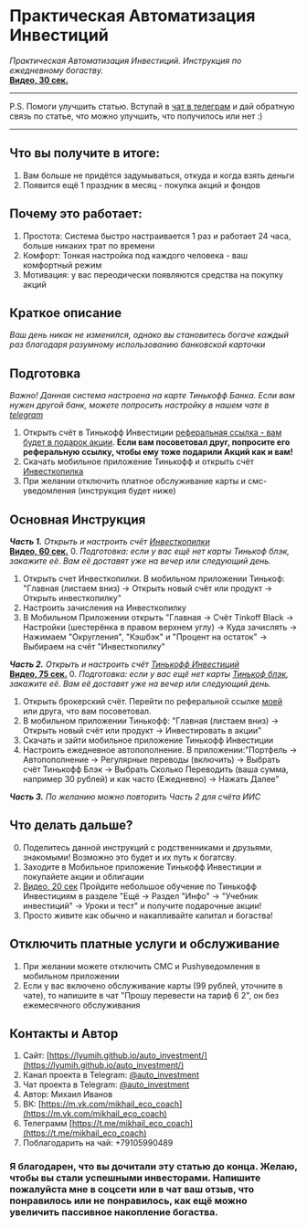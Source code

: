 # Практическая Автоматизация Инвестиций
*Практическая Автоматизация Инвестиций. Инструкция по ежедневному богаству.*  
[**Видео, 30 сек.**](https://youtu.be/a9mF9uIsr2s)


- - -
P.S. Помоги улучшить статью. Вступай в [чат в телеграм](https://t.me/auto_investment_chat) и дай обратную связь по статье, что можно улучшить, что получилось или нет :)
- - -

## Что вы получите в итоге:
1. Вам больше не придётся задумываться, откуда и когда взять деньги
2. Появится ещё 1 праздник в месяц - покупка акций и фондов

## Почему это работает:
1. Простота: Система быстро настраивается 1 раз и работает 24 часа, больше никаких трат по времени
2. Комфорт: Тонкая настройка под каждого человека - ваш комфортный режим
3. Мотивация: у вас переодически появляются средства на покупку акций

## Краткое описание
*Ваш день никак не изменился, однако вы становитесь богаче каждый раз благодаря разумному использованию банковской карточки*

## Подготовка
*Важно! Данная система настроена на карте Тинькофф Банка. 
Если вам нужен другой банк, можете попросить настройку в нашем чате в [telegram](https://t.me/auto_investment_chat)*

1. Открыть счёт в Тинькофф Инвестиции [реферальная ссылка - вам будет в подарок акции](https://www.tinkoff.ru/sl/3BjpHJivohM). **Если вам посоветовал друг, попросите его реферальную ссылку, чтобы ему тоже подарили Акций как и вам!**
2. Скачать мобильное приложение Тинькофф и открыть счёт [Инвесткопилка](https://www.tinkoff.ru/invest/moneybox/)
3. При желании отключить платное обслуживание карты и смс-уведомления (инструкция будет ниже)

## Основная Инструкция
***Часть 1.** Открыть и настроить счёт [Инвесткопилки](https://www.tinkoff.ru/invest/moneybox/)*  
[**Видео, 60 сек.**](https://youtu.be/ShdcLKAUWiY)
0. *Подготовка: если у вас ещё нет карты Тинькоф блэк, закажите её. Вам её доставят уже на вечер или следующий день.*
1. Открыть счет Инвесткопилки. В мобильном приложении Тинькоф: "Главная (листаем вниз) -> Открыть новый счёт или продукт -> Открыть инвесткопилку"
2. Настроить зачисления на Инвесткопилку
3. В Мобильном Приложении открыть "Главная -> Счёт Tinkoff Black -> Настройки (шестерёнка в правом верхнем углу) -> Куда зачислять -> Нажимаем "Округления", "Кэшбэк" и "Процент на остаток" -> Выбираем на счёт "Инвесткопилку"

***Часть 2.** Открыть и настроить счёт [Тинькофф Инвестиций](https://www.tinkoff.ru/sl/3BjpHJivohM)*  
[**Видео, 75 сек.**](https://youtu.be/weAyK7nGhcM)
0. *Подготовка: если у вас ещё нет карты [Тинькоф блэк](https://www.tinkoff.ru/sl/3BjpHJivohM), закажите её. Вам её доставят уже на вечер или следующий день.*
1. Открыть брокерский счёт. Перейти по реферальной ссылке [моей](https://www.tinkoff.ru/sl/3BjpHJivohM) или друга, что вам посоветовал.
2. В мобильном приложении Тинькофф: "Главная (листаем вниз) -> Открыть новый счёт или продукт -> Инвестировать в акции"
3. Скачать и зайти мобильное приложение Тинькофф Инвестиции
4. Настроить ежедневное автопополнение. В приложении:"Портфель -> Автопополнение -> Регулярные переводы (включить) -> Выбрать счёт Тинькофф Блэк -> Выбрать Сколько Переводить (ваша сумма, например 30 рублей) и как часто (Ежедневно) -> Нажать Далее"

***Часть 3.** По желанию можно повторить Часть 2 для счёта ИИС*

## Что делать дальше?
0. Поделитесь данной инструкций с родственниками и друзьями, знакомыми! Возможно это будет и их путь к богатсву.
1. Заходите в Мобильное приложение Тинькофф Инвестиции и покупайете акции и облигации
2. [Видео, 20 сек](https://youtu.be/Xd3kj15NhH8) Пройдите небольшое обучение по Тинькофф Инвестициям в разделе "Ещё -> Раздел "Инфо" -> "Учебник инвестиций" -> Уроки и тест" и получите подарочные акции! 
3. Просто живите как обычно и накапливайте капитал и богаства! 

## Отключить платные услуги и обслуживание
1. При желании можете отключить СМС и Pushуведомления в мобильном приложении
2. Если у вас включено обслуживание карты (99 рублей, уточните в чате), то напишите в чат "Прошу перевести на тариф 6 2", он без ежемесячного обслуживания


## Контакты и Автор
1. Сайт: [https://lyumih.github.io/auto_investment/](https://lyumih.github.io/auto_investment/)
2. Канал проекта в Telegram: [@auto_investment](https://t.me/auto_investment)
3. Чат проекта в Telegram: [@auto_investment](https://t.me/auto_investment_chat)
4. Автор: Михаил Иванов
5. ВК: [https://m.vk.com/mikhail_eco_coach](https://m.vk.com/mikhail_eco_coach)
6. Телеграмм [https://t.me/mikhail_eco_coach](https://t.me/mikhail_eco_coach)
7. Поблагодарить на чай: +79105990489


### Я благодарен, что вы дочитали эту статью до конца. Желаю, чтобы вы стали успешными инвесторами. Напишите пожалуйста мне в соцсети или в чат ваш отзыв, что понравилось или не понравилось, как ещё можно увеличить пассивное накопление богаства.
